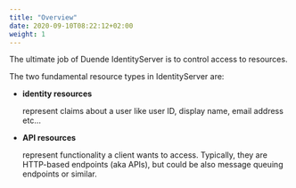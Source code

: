 ```yaml
---
title: "Overview"
date: 2020-09-10T08:22:12+02:00
weight: 1
---
```


The ultimate job of Duende IdentityServer is to control access to resources.

The two fundamental resource types in IdentityServer are:

* **identity resources** 

    represent claims about a user like user ID, display name, email address etc…

* **API resources** 

    represent functionality a client wants to access. Typically, they are HTTP-based endpoints (aka APIs), but could be also message queuing endpoints or similar.